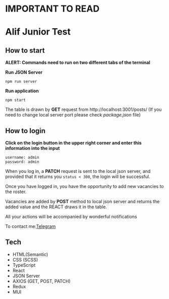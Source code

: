 # IMPORTANT TO READ

# Alif Junior Test

## How to start

**ALERT: Commands need to run on two different tabs of the terminal**

**Run JSON Server**

```
npm run server
```

**Run application**

```
npm start
```

The table is drawn by **GET** request from http://localhost:3001/posts/ (If you need to change local server port please check _package.json_ file)

## How to login

**Click on the login button in the upper right corner and enter this information into the input**

```
username: admin
password: admin
```

When you log in, a **PATCH** request is sent to the local json server, and provided that it returns you `status < 300`, the login will be successful.

Once you have logged in, you have the opportunity to add new vacancies to the roster.

Vacancies are added by **POST** method to local json server and returns the added value and the REACT draws it in the table.

All your actions will be accompanied by wonderful notifications

To contact me:[Telegram](https://t.me/siaxxw)

## Tech

- HTML(Semantic)
- CSS (SCSS)
- TypeScript
- React
- JSON Server
- AXIOS (GET, POST, PATCH)
- Redux
- MUI
